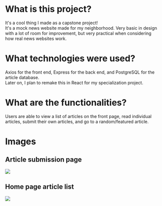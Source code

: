 <h1>What is this project?</h1>
<p>
It's a cool thing I made as a capstone project!<br>
It's a mock news website made for my neighborhood. Very basic in design with a lot of room for improvement, but very practical when considering how real news websites work.
</p>

<h1>What technologies were used?</h1>
<p>Axios for the front end, Express for the back end, and PostgreSQL for the article database.<br> 
Later on, I plan to remake this in React for my specialization project.
</p>

<h1>What are the functionalities?</h1>
<p>Users are able to view a list of articles on the front page, read individual articles, submit their own articles, and go to a random/featured article.</p>

<h1>Images</h1>
<h2>Article submission page</h2>
<img src="https://capstoneprojectbl.s3.us-west-1.amazonaws.com/chrome_z9JpXpJWbY.png?response-content-disposition=inline&X-Amz-Security-Token=IQoJb3JpZ2luX2VjEC8aCXVzLXdlc3QtMSJHMEUCIQDIeGkP44AD10yiQrLWla4XNBL5hMw6yFFTMYnA3Vqc3AIgZiqYCfSiVI6%2BnLUITrN0yC8DjfML8SDUqfMf7dXjcrcq5AIIaBAAGgw4Mzc3MjA1OTM0MzIiDDhtjP9tKyiCfnR5lCrBAkVNAog4QE0zId55Gdz43NrGV53Ac3sC3s8M1jXkpu%2F2m0w%2F7HA8ik3RctwWoRd7hFeJWVSdOofFWFmYjA8Tn1ERKMT1qbWKT3cYZXdRVLTHadfMIAy00Qls5lDa3X1otB57qgbYgmmWqcyDLHX6d%2Bor73JzYIFIU1gmNnaF3%2Fm0OGzGhCNiQu7D%2B8OUPxVteCeOsBbCXsFsdA%2F%2BgNF7YsOZo7eXrQ5d5nKVAuD%2BXi0JtxQiuDLUj2Gl%2BRtLnL3qhMlLbM2A0XjgQZfQbCgEGh08TxiXiU15zvO8tltlEhOb7UzuT%2F3gXfgKqH5xC8%2FE0avacg1OIpJT2qR23MtQP%2BLvXvqRn%2Bg8JC%2BsZjFy0xRZaDwjb2XD03QEAJB1quoJ%2BzjsMibA3lk39xcMCEW0SEV5K44IDC9qkU3veGJvZV6d3DDc8beWBjqzAqnCaHwKxFegJ1wplsA8cP%2FP801Nn9o%2FUHwCEQvF6nrE150%2BjIQuBmie42TMnzMLAQOYDLILuoDvwknik%2Fyr3OOHWLL310Vz84FlxHkM4ZXCB1cdzwp8o3nw25aiKwVc2uQXv4CksQdv7DEpoaKBIL2w3RNgQ0JLWLQK3rPFzf0RCpHkYwsDzNAgOUHDq3s0AUCQlWvT%2FUV%2Fg46ODGsyF8gy3ofKmflVoQV5T829J42FloJUJb5SE6419M%2Blpzp1u3at8EjQ9bVEH7oX2CCATiFcxY7xsVvUyyhlc%2Fmd7QAELLiZ%2B55iIaiBYRwvrxGu28sm4QBKmAQElnTwa3T9ZrlSIet7200Q7gnUJZwpopgAkDwJMjNH4bA8ntAXv04dlRwAZYRlYulHaGp4Ue8Ax%2BSJYE8%3D&X-Amz-Algorithm=AWS4-HMAC-SHA256&X-Amz-Date=20220712T224425Z&X-Amz-SignedHeaders=host&X-Amz-Expires=300&X-Amz-Credential=ASIA4GDAJ2QMAZUPWOYU%2F20220712%2Fus-west-1%2Fs3%2Faws4_request&X-Amz-Signature=0a2dd9eca731af6dc764fc65e7ae8dee024012c2bc5a64087de0453a40c3579d">

<h2>Home page article list</h2>
<img src="https://capstoneprojectbl.s3.us-west-1.amazonaws.com/chrome_Uw0oLgjtRw.png?response-content-disposition=inline&X-Amz-Security-Token=IQoJb3JpZ2luX2VjEC8aCXVzLXdlc3QtMSJHMEUCIQDIeGkP44AD10yiQrLWla4XNBL5hMw6yFFTMYnA3Vqc3AIgZiqYCfSiVI6%2BnLUITrN0yC8DjfML8SDUqfMf7dXjcrcq5AIIaBAAGgw4Mzc3MjA1OTM0MzIiDDhtjP9tKyiCfnR5lCrBAkVNAog4QE0zId55Gdz43NrGV53Ac3sC3s8M1jXkpu%2F2m0w%2F7HA8ik3RctwWoRd7hFeJWVSdOofFWFmYjA8Tn1ERKMT1qbWKT3cYZXdRVLTHadfMIAy00Qls5lDa3X1otB57qgbYgmmWqcyDLHX6d%2Bor73JzYIFIU1gmNnaF3%2Fm0OGzGhCNiQu7D%2B8OUPxVteCeOsBbCXsFsdA%2F%2BgNF7YsOZo7eXrQ5d5nKVAuD%2BXi0JtxQiuDLUj2Gl%2BRtLnL3qhMlLbM2A0XjgQZfQbCgEGh08TxiXiU15zvO8tltlEhOb7UzuT%2F3gXfgKqH5xC8%2FE0avacg1OIpJT2qR23MtQP%2BLvXvqRn%2Bg8JC%2BsZjFy0xRZaDwjb2XD03QEAJB1quoJ%2BzjsMibA3lk39xcMCEW0SEV5K44IDC9qkU3veGJvZV6d3DDc8beWBjqzAqnCaHwKxFegJ1wplsA8cP%2FP801Nn9o%2FUHwCEQvF6nrE150%2BjIQuBmie42TMnzMLAQOYDLILuoDvwknik%2Fyr3OOHWLL310Vz84FlxHkM4ZXCB1cdzwp8o3nw25aiKwVc2uQXv4CksQdv7DEpoaKBIL2w3RNgQ0JLWLQK3rPFzf0RCpHkYwsDzNAgOUHDq3s0AUCQlWvT%2FUV%2Fg46ODGsyF8gy3ofKmflVoQV5T829J42FloJUJb5SE6419M%2Blpzp1u3at8EjQ9bVEH7oX2CCATiFcxY7xsVvUyyhlc%2Fmd7QAELLiZ%2B55iIaiBYRwvrxGu28sm4QBKmAQElnTwa3T9ZrlSIet7200Q7gnUJZwpopgAkDwJMjNH4bA8ntAXv04dlRwAZYRlYulHaGp4Ue8Ax%2BSJYE8%3D&X-Amz-Algorithm=AWS4-HMAC-SHA256&X-Amz-Date=20220712T224711Z&X-Amz-SignedHeaders=host&X-Amz-Expires=300&X-Amz-Credential=ASIA4GDAJ2QMAZUPWOYU%2F20220712%2Fus-west-1%2Fs3%2Faws4_request&X-Amz-Signature=6753a2b2b6e051ec4d979f41258c256a95eaa4ae99df859da085f04dc30607c3">
